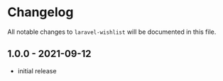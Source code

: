 # Changelog

All notable changes to `laravel-wishlist` will be documented in this file.

## 1.0.0 - 2021-09-12

- initial release
